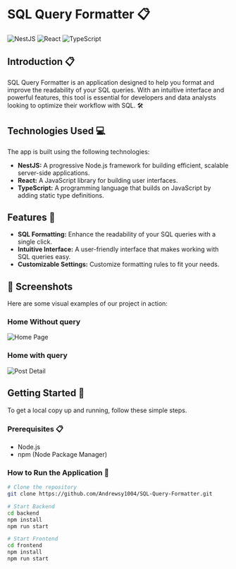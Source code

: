 # SQL Query Formatter 📋

![NestJS](https://skillicons.dev/icons?i=nestjs)
![React](https://skillicons.dev/icons?i=react)
![TypeScript](https://skillicons.dev/icons?i=ts)

## Introduction 📋

SQL Query Formatter is an application designed to help you format and improve the readability of your SQL queries. With an intuitive interface and powerful features, this tool is essential for developers and data analysts looking to optimize their workflow with SQL. 🛠️

## Technologies Used 💻

The app is built using the following technologies:

- **NestJS:** A progressive Node.js framework for building efficient, scalable server-side applications.
- **React:** A JavaScript library for building user interfaces.
- **TypeScript:** A programming language that builds on JavaScript by adding static type definitions.

## Features 🌟

- **SQL Formatting:** Enhance the readability of your SQL queries with a single click.
- **Intuitive Interface:** A user-friendly interface that makes working with SQL queries easy.
- **Customizable Settings:** Customize formatting rules to fit your needs.

## 📸 Screenshots

Here are some visual examples of our project in action:

### Home Without query
![Home Page](/Frontend/src/assets/IMG.jpeg")

### Home with query
![Post Detail](/Frontend/src/assets/IMG_.jpeg")

## Getting Started 🚀

To get a local copy up and running, follow these simple steps.

### Prerequisites 📋

- Node.js
- npm (Node Package Manager)

### How to Run the Application 🚀

```bash
# Clone the repository
git clone https://github.com/Andrewsy1004/SQL-Query-Formatter.git

# Start Backend
cd backend
npm install
npm run start

# Start Frontend
cd frontend
npm install
npm run start
